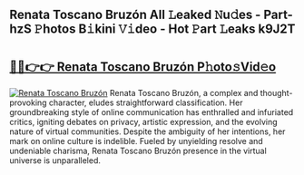 ## Renata Toscano Bruzón All 𝙻eaked 𝙽u𝚍es - Part-hzS 𝙿hotos B𝚒kini 𝚅𝚒deo - Hot 𝙿art 𝙻eaks k9J2T

# <h2><a href="http://ld75s0a.urlbe.top/?page=Renata+Toscano+Bruz%c3%b3n">🔗🔗👉👉 Renata Toscano Bruzón P𝚑oto𝚜Vid𝚎o</a></h2>

[![Renata Toscano Bruzón](https://i.imgur.com/eBuTRDB.gif)](http://ld75s0a.urlbe.top/?page=Renata+Toscano+Bruz%c3%b3n)
Renata Toscano Bruzón, a complex and thought-provoking character, eludes straightforward classification. Her groundbreaking style of online communication has enthralled and infuriated critics, igniting debates on privacy, artistic expression, and the evolving nature of virtual communities. Despite the ambiguity of her intentions, her mark on online culture is indelible. Fueled by unyielding resolve and undeniable charisma, Renata Toscano Bruzón presence in the virtual universe is unparalleled.
